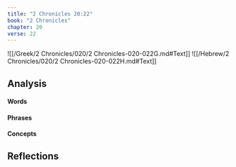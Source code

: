 ```yaml
---
title: "2 Chronicles 20:22"
book: "2 Chronicles"
chapter: 20
verse: 22
---
```

![[/Greek/2 Chronicles/020/2 Chronicles-020-022G.md#Text]]
![[/Hebrew/2 Chronicles/020/2 Chronicles-020-022H.md#Text]]

## Analysis

#### Words

#### Phrases

#### Concepts

## Reflections
